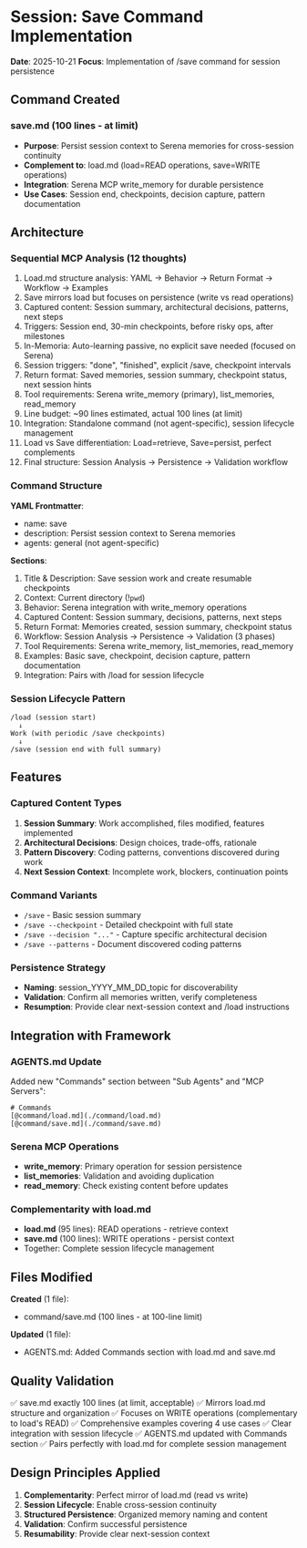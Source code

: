 # Session: Save Command Implementation

**Date**: 2025-10-21
**Focus**: Implementation of /save command for session persistence

## Command Created

### save.md (100 lines - at limit)
- **Purpose**: Persist session context to Serena memories for cross-session continuity
- **Complement to**: load.md (load=READ operations, save=WRITE operations)
- **Integration**: Serena MCP write_memory for durable persistence
- **Use Cases**: Session end, checkpoints, decision capture, pattern documentation

## Architecture

### Sequential MCP Analysis (12 thoughts)
1. Load.md structure analysis: YAML → Behavior → Return Format → Workflow → Examples
2. Save mirrors load but focuses on persistence (write vs read operations)
3. Captured content: Session summary, architectural decisions, patterns, next steps
4. Triggers: Session end, 30-min checkpoints, before risky ops, after milestones
5. In-Memoria: Auto-learning passive, no explicit save needed (focused on Serena)
6. Session triggers: "done", "finished", explicit /save, checkpoint intervals
7. Return format: Saved memories, session summary, checkpoint status, next session hints
8. Tool requirements: Serena write_memory (primary), list_memories, read_memory
9. Line budget: ~90 lines estimated, actual 100 lines (at limit)
10. Integration: Standalone command (not agent-specific), session lifecycle management
11. Load vs Save differentiation: Load=retrieve, Save=persist, perfect complements
12. Final structure: Session Analysis → Persistence → Validation workflow

### Command Structure
**YAML Frontmatter**:
- name: save
- description: Persist session context to Serena memories
- agents: general (not agent-specific)

**Sections**:
1. Title & Description: Save session work and create resumable checkpoints
2. Context: Current directory (!`pwd`)
3. Behavior: Serena integration with write_memory operations
4. Captured Content: Session summary, decisions, patterns, next steps
5. Return Format: Memories created, session summary, checkpoint status
6. Workflow: Session Analysis → Persistence → Validation (3 phases)
7. Tool Requirements: Serena write_memory, list_memories, read_memory
8. Examples: Basic save, checkpoint, decision capture, pattern documentation
9. Integration: Pairs with /load for session lifecycle

### Session Lifecycle Pattern
```
/load (session start)
  ↓
Work (with periodic /save checkpoints)
  ↓
/save (session end with full summary)
```

## Features

### Captured Content Types
1. **Session Summary**: Work accomplished, files modified, features implemented
2. **Architectural Decisions**: Design choices, trade-offs, rationale
3. **Pattern Discovery**: Coding patterns, conventions discovered during work
4. **Next Session Context**: Incomplete work, blockers, continuation points

### Command Variants
- `/save` - Basic session summary
- `/save --checkpoint` - Detailed checkpoint with full state
- `/save --decision "..."` - Capture specific architectural decision
- `/save --patterns` - Document discovered coding patterns

### Persistence Strategy
- **Naming**: session_YYYY_MM_DD_topic for discoverability
- **Validation**: Confirm all memories written, verify completeness
- **Resumption**: Provide clear next-session context and /load instructions

## Integration with Framework

### AGENTS.md Update
Added new "Commands" section between "Sub Agents" and "MCP Servers":
```
# Commands
[@command/load.md](./command/load.md)
[@command/save.md](./command/save.md)
```

### Serena MCP Operations
- **write_memory**: Primary operation for session persistence
- **list_memories**: Validation and avoiding duplication
- **read_memory**: Check existing content before updates

### Complementarity with load.md
- **load.md** (95 lines): READ operations - retrieve context
- **save.md** (100 lines): WRITE operations - persist context
- Together: Complete session lifecycle management

## Files Modified

**Created** (1 file):
- command/save.md (100 lines - at 100-line limit)

**Updated** (1 file):
- AGENTS.md: Added Commands section with load.md and save.md

## Quality Validation

✅ save.md exactly 100 lines (at limit, acceptable)
✅ Mirrors load.md structure and organization
✅ Focuses on WRITE operations (complementary to load's READ)
✅ Comprehensive examples covering 4 use cases
✅ Clear integration with session lifecycle
✅ AGENTS.md updated with Commands section
✅ Pairs perfectly with load.md for complete session management

## Design Principles Applied

1. **Complementarity**: Perfect mirror of load.md (read vs write)
2. **Session Lifecycle**: Enable cross-session continuity
3. **Structured Persistence**: Organized memory naming and content
4. **Validation**: Confirm successful persistence
5. **Resumability**: Provide clear next-session context
